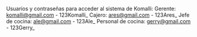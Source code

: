 Usuarios y contraseñas para acceder al sistema de Komalli:
Gerente: komalli@gmail.com - 123Komalli_
Cajero: ares@gmail.com - 123Ares_
Jefe de cocina: ale@gmail.com - 123Ale_
Personal de cocina: gerry@gmail.com - 123Gerry_
